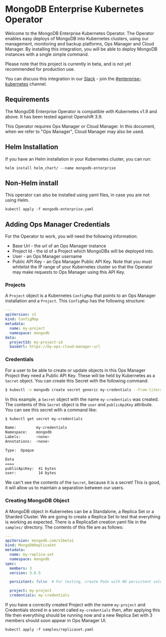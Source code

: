 # MongoDB Enterprise Kubernetes Operator #

Welcome to the MongoDB Enterprise Kubernetes Operator. The Operator enables easy deploys of MongoDB into Kubernetes clusters, using our management, monitoring and backup platforms, Ops Manager and Cloud Manager. By installing this integration, you will be able to deploy MongoDB instances with a single simple command.

Please note that this project is currently in beta, and is not yet recommended for production use.

You can discuss this integration in our [Slack](https://community-slack.mongodb.com) - join the [#enterprise-kubernetes](https://mongo-db.slack.com/messages/CB323LCG5/) channel.

## Requirements ##

The MongoDB Enterprise Operator is compatible with Kubernetes v1.9 and above. It has been tested against Openshift 3.9.

This Operator requires Ops Manager or Cloud Manager. In this document, when we refer to "Ops Manager", Cloud Manager may also be used.


## Helm Installation ##

If you have an Helm installation in your Kubernetes cluster, you can run:

    helm install helm_chart/ --name mongodb-enterprise


## Non-Helm install ##

This operator can also be installed using yaml files, in case you are not using Helm.

    kubectl apply -f mongodb-enterprise.yaml


## Adding Ops Manager Credentials ##

For the Operator to work, you will need the following information:

* Base Url - the url of an Ops Manager instance
* Project Id - the id of a Project which MongoDBs will be deployed into.
* User - an Ops Manager username
* Public API Key - an Ops Manager Public API Key. Note that you must whitelist the IP range of your Kubernetes cluster so that the Operator may make requests to Ops Manager using this API Key.

### Projects ###

A `Project` object is a Kubernetes `ConfigMap` that points to an Ops Manager installation and a `Project`. This `ConfigMap` has the following structure:


``` yaml
---
apiVersion: v1
kind: ConfigMap
metadata:
  name: my-project
  namespace: mongodb
data:
  projectId: my-project-id
  baseUrl: https://my-ops-cloud-manager-url

```

### Credentials ###

For a user to be able to create or update objects in this Ops Manager Project they need a Public API Key. These will be held by Kubernetes as a `Secret` object. You can create this Secret with the following command:

``` bash
$ kubectl -n mongodb create secret generic my-credentials --from-literal="user=some@example.com" --from-literal="publicApiKey=my-public-api-key"
```

In this example, a `Secret` object with the name `my-credentials` was created. The contents of this `Secret` object is the `user` and `publicApiKey` attribute. You can see this secret with a command like:

``` bash
$ kubectl get secret my-credentials

Name:         my-credentials
Namespace:    mongodb
Labels:       <none>
Annotations:  <none>

Type:  Opaque

Data
====
publicApiKey:  41 bytes
user:          14 bytes
```

We can't see the contents of the `Secret`, because it is a secret!
This is good, it will allow us to maintain a separation between our
users.

### Creating MongoDB Object ###

A MongoDB object in Kubernetes can be a Standalone, a Replica Set or a Sharded Cluster. We are going to create a Replica Set to test that everything is working as expected. There is a ReplicaSet creation yaml file in the `samples/` directory. The contents of this file are as follows:

``` yaml
---
apiVersion: mongodb.com/v1beta1
kind: MongoDbReplicaSet
metadata:
  name: my-replica-set
  namespace: mongodb
spec:
  members: 3
  version: 3.6.5

  persistent: false  # For testing, create Pods with NO persistent volumes.

  project: my-project
  credentials: my-credentials

```

If you have a correctly created Project with the name `my-project` and Credentials stored in a secret called `my-credentials` then, after applying this file then everything should be running now and a new Replica Set with 3 members should soon appear in Ops Manager UI.


    kubectl apply -f samples/replicaset.yaml

